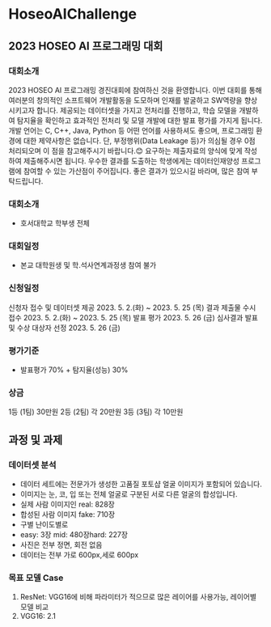 # HoseoAIChallenge
## 2023 HOSEO AI 프로그래밍 대회
### 대회소개
2023 HOSEO AI 프로그래밍 경진대회에 참여하신 것을 환영합니다.
이번 대회를 통해 여러분의 창의적인 소프트웨어 개발활동을 도모하며 인재를 발굴하고 SW역량을 향상시키고자 합니다.
제공되는 데이터셋을 가지고 전처리를 진행하고, 학습 모델을 개발하여 탐지율을 확인하고 효과적인 전처리 및 모델 개발에 대한 발표 평가를 가지게 됩니다.
개발 언어는 C, C++, Java, Python 등 어떤 언어를 사용하셔도 좋으며, 프로그래밍 환경에 대한 제약사항은 없습니다.
단, 부정행위(Data Leakage 등)가 의심될 경우 0점 처리되오며 이 점을 참고해주시기 바랍니다.😊
요구하는 제출자료의 양식에 맞게 작성하여 제출해주시면 됩니다.
우수한 결과를 도출하는 학생에게는 데이터인재양성 프로그램에 참여할 수 있는 가산점이 주어집니다.
좋은 결과가 있으시길 바라며, 많은 참여 부탁드립니다.
### 대회소개
 - 호서대학교 학부생 전체
### 대회일정
- 본교 대학원생 및 학.석사연계과정생 참여 불가
### 신청일정
신청자 접수 및 데이터셋 제공 2023. 5. 2.(화) ~ 2023. 5. 25 (목)
결과 제출물 수시 접수 2023. 5. 2.(화) ~ 2023. 5. 25 (목)
발표 평가 2023. 5. 26 (금)
심사결과 발표 및 수상 대상자 선정 2023. 5. 26 (금)
### 평가기준
 - 발표평가 70% + 탐지율(성능) 30%
### 상금
1등 (1팀)
30만원
2등 (2팀)
각 20만원
3등 (3팀)
각 10만원
## 과정 및 과제
### 데이터셋 분석
- 데이터 세트에는 전문가가 생성한 고품질 포토샵 얼굴 이미지가 포함되어 있습니다.
- 이미지는 눈, 코, 입 또는 전체 얼굴로 구분된 서로 다른 얼굴의 합성입니다.
- 실제 사람 이미지인 real: 828장 
- 합성된 사람 이미지 fake: 710장
- 구별 난이도별로
- easy: 3장 mid: 480장hard: 227장
- 사진은 전부 정면, 회전 없음
- 데이터는 전부 가로 600px,세로 600px
### 목표 모델 Case
1. ResNet: VGG16에 비해 파라미터가 적으므로 많은 레이어를 사용가능, 레이어별 모델 비교
2. VGG16: 
2.1





